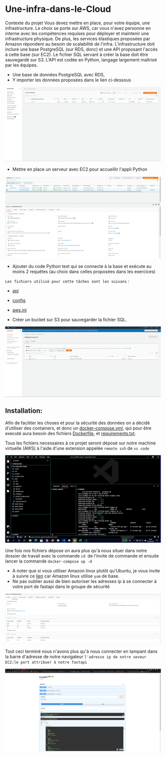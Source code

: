# Une-infra-dans-le-Cloud
Contexte du projet Vous devez mettre en place, pour votre équipe, une infrastructure. Le choix se porte sur AWS, car vous n'avez personne en interne avec les compétences requises pour déployer et maintenir une infrastructure physique. De plus, les services élastiques proposées par Amazon répondent au besoin de scalabilité de l'infra.  L'infrastructure doit inclure une base PostgreSQL (sur RDS, donc) et une API proposant l'accès à cette base (sur EC2). Le fichier SQL servant à créer la base doit être sauvegardé sur S3.  L'API est codée en Python, langage largement maîtrisé par les équipes.


- Une base de données PostgreSQL avec RDS,
- Y importer les données proposées dans le lien ci-dessous

![image](/images/base_de_donnees.png)

- Mettre en place un serveur avec EC2 pour accueillir l'appli Python

![image](/images/EC2.png)

- Ajouter du code Python test qui se connecte à la base et exécute au moins 2 requêtes (au choix dans celles proposées dans les exercices)

`Les fichiers utilisé pour cette tâches sont les suivans` :
- [api](/API/api.py)
- [config](/API/config.py)
- [aws.ini](/API/aws.ini)

- Créer un bucket sur S3 pour sauvegarder la fichier SQL.

![image](/images/s3.png)

## Installation:

Afin de faciliter les choses et pour la sécurité des données on a décidé d'utiliser des containers, et donc un [docker-compose.yml](docker-compose.yml), qui pour être executé aura besoin des fichiers [Dockerfile](Dockerfile), et [requirements.txt](requirements.txt). 

Tous les fichiers necessaires à ce projet seront déposé sur notre machine virtuelle (AWS) à l'aide d'une extension appelée `remote ssh` de `vs code` 

![image](/images/remote_ssh_vscode.png)

Une fois nos fichiers dépose on aura plus qu'à nous situer dans notre dossier de travail avec la commande `cd `de l'invite de commande et ensuite lancer la commande `docker-compose up -d`

- A noter que si vous utiliser Amazon linux plutôt qu'Ubuntu, je vous invite à suivre ce [lien](https://gist.github.com/npearce/6f3c7826c7499587f00957fee62f8ee9) car Amazon linux utilise `yum` de base.
- Ne pas oublier aussi de bien autoriser les adresses ip à se connecter à votre port de fastapi dans le groupe de sécurité

![image](/images/regles_entrantes.png)


Tout ceci terminé nous n'avons plus qu'à nous connecter en tampant dans la barre d'adresse de notre navigateur `l'adresse ip de notre seveur EC2:le port attribuer à notre fastapi`

![image](/images/fastapi.png)

